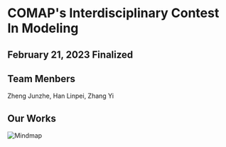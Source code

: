 # COMAP's Interdisciplinary Contest In Modeling

## February 21, 2023 Finalized
## Team Menbers
Zheng Junzhe, Han Linpei, Zhang Yi
## Our Works
![Mindmap]([https://github.com/ZJZ0405/COMAP-ICM-2023/raw/main/illustration/Mindmap/Figure/GreenGDP.pdf](https://raw.githubusercontent.com/ZJZ0405/COMAP-ICM-2023/main/illustration/Mindmap/Figure/Green%20GDP%20.png)https://raw.githubusercontent.com/ZJZ0405/COMAP-ICM-2023/main/illustration/Mindmap/Figure/Green%20GDP%20.png)
